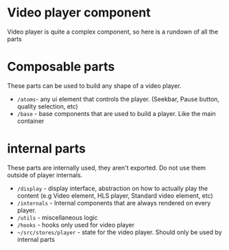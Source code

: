 # Video player component

Video player is quite a complex component, so here is a rundown of all the parts

# Composable parts
These parts can be used to build any shape of a video player.
 - `/atoms`- any ui element that controls the player. (Seekbar, Pause button, quality selection, etc)
 - `/base` - base components that are used to build a player. Like the main container

# internal parts
These parts are internally used, they aren't exported. Do not use them outside of player internals.
- `/display` - display interface, abstraction on how to actually play the content (e.g Video element, HLS player, Standard video element, etc)
- `/internals` - Internal components that are always rendered on every player.
- `/utils` - miscellaneous logic
- `/hooks` - hooks only used for video player
- `~/src/stores/player` - state for the video player. Should only be used by internal parts
